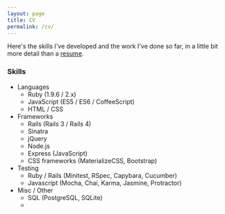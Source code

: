 ```yaml
---
layout: page
title: CV
permalink: /cv/
---
```

Here's the skills I've developed and the work I've done so far, in a little bit more detail than a [resume]({{site.url}}/assets/resume.pdf).

### Skills
* Languages
  * Ruby (1.9.6 / 2.x)
  * JavaScript (ES5 / ES6 / CoffeeScript)
  * HTML / CSS
* Frameworks
  * Rails (Rails 3 / Rails 4)
  * Sinatra
  * jQuery
  * Node.js
  * Express (JavaScript)
  * CSS frameworks (MaterializeCSS, Bootstrap)
* Testing
  * Ruby / Rails (Minitest, RSpec, Capybara, Cucumber)
  * Javascript (Mocha, Chai, Karma, Jasmine, Protractor)
* Misc / Other
  * SQL (PostgreSQL, SQLite)
  *
